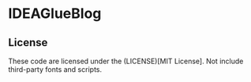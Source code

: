 # IDEAGlueBlog


## License

These code are licensed under the (LICENSE)[MIT License]. 
Not include third-party fonts and scripts.
